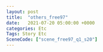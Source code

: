 ```yaml
---
layout: post
title:  "others_free97"
date:   2021-07-20 05:00:00 +0000
categories: Etc
Tags: Story Etc
SceneCode: ["scene_free97_q1_s20"]
---
```

